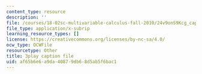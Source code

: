 ```yaml
---
content_type: resource
description: ''
file: /courses/18-02sc-multivariable-calculus-fall-2010/24v9onS9Kcg_captions.vtt
file_type: application/x-subrip
learning_resource_types: []
license: https://creativecommons.org/licenses/by-nc-sa/4.0/
ocw_type: OCWFile
resourcetype: Other
title: 3play caption file
uid: af65b6e6-a9da-4087-9db6-8d5ab5f6bac1
---
```

